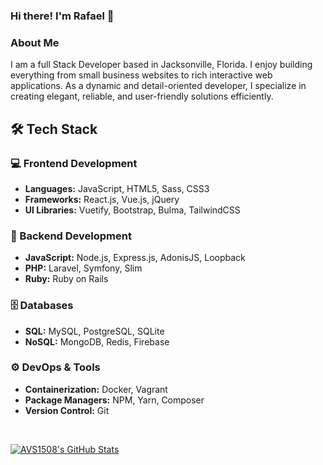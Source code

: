 ### Hi there! I'm Rafael 👋

### About Me
I am a full Stack Developer based in Jacksonville, Florida. I enjoy building everything from small business websites to rich interactive web applications. As a dynamic and detail-oriented developer, I specialize in creating elegant, reliable, and user-friendly solutions efficiently.

## 🛠️ Tech Stack

### 💻 Frontend Development
- **Languages:** JavaScript, HTML5, Sass, CSS3
- **Frameworks:** React.js, Vue.js, jQuery
- **UI Libraries:** Vuetify, Bootstrap, Bulma, TailwindCSS

### 🔧 Backend Development  
- **JavaScript:** Node.js, Express.js, AdonisJS, Loopback
- **PHP:** Laravel, Symfony, Slim
- **Ruby:** Ruby on Rails

### 🗄️ Databases
- **SQL:** MySQL, PostgreSQL, SQLite
- **NoSQL:** MongoDB, Redis, Firebase

### ⚙️ DevOps & Tools
- **Containerization:** Docker, Vagrant
- **Package Managers:** NPM, Yarn, Composer
- **Version Control:** Git

<br/>

[![AVS1508's GitHub Stats](https://github-readme-stats.vercel.app/api?username=tolastarras&show_icons=true)](https://github.com/AVS1508)

<!--
**tolastarras/tolastarras** is a ✨ _special_ ✨ repository because its `README.md` (this file) appears on your GitHub profile.

Here are some ideas to get you started:

- 🔭 I’m currently working on ...
- 🌱 I’m currently learning ...
- 👯 I’m looking to collaborate on ...
- 🤔 I’m looking for help with ...
- 💬 Ask me about ...
- 📫 How to reach me: ...
- 😄 Pronouns: ...
- ⚡ Fun fact: ...
-->
